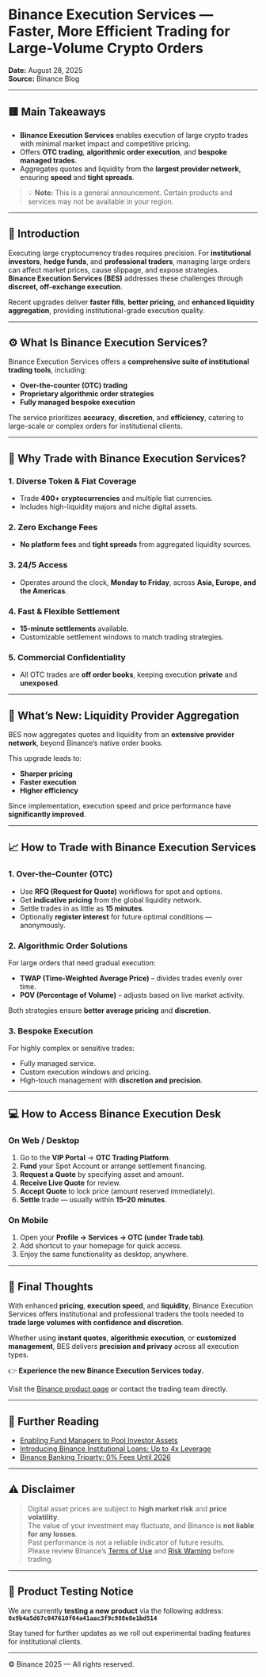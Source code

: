 # Binance Execution Services — Faster, More Efficient Trading for Large-Volume Crypto Orders

**Date:** August 28, 2025  
**Source:** Binance Blog

---

## 🟨 Main Takeaways

- **Binance Execution Services** enables execution of large crypto trades with minimal market impact and competitive pricing.
- Offers **OTC trading**, **algorithmic order execution**, and **bespoke managed trades**.
- Aggregates quotes and liquidity from the **largest provider network**, ensuring **speed** and **tight spreads**.

> 💡 **Note:** This is a general announcement. Certain products and services may not be available in your region.

---

## 💬 Introduction

Executing large cryptocurrency trades requires precision. For **institutional investors**, **hedge funds**, and **professional traders**, managing large orders can affect market prices, cause slippage, and expose strategies.  
**Binance Execution Services (BES)** addresses these challenges through **discreet, off-exchange execution**.

Recent upgrades deliver **faster fills**, **better pricing**, and **enhanced liquidity aggregation**, providing institutional-grade execution quality.

---

## ⚙️ What Is Binance Execution Services?

Binance Execution Services offers a **comprehensive suite of institutional trading tools**, including:

- **Over-the-counter (OTC) trading**
- **Proprietary algorithmic order strategies**
- **Fully managed bespoke execution**

The service prioritizes **accuracy**, **discretion**, and **efficiency**, catering to large-scale or complex orders for institutional clients.

---

## 💎 Why Trade with Binance Execution Services?

### 1. Diverse Token & Fiat Coverage

- Trade **400+ cryptocurrencies** and multiple fiat currencies.
- Includes high-liquidity majors and niche digital assets.

### 2. Zero Exchange Fees

- **No platform fees** and **tight spreads** from aggregated liquidity sources.

### 3. 24/5 Access

- Operates around the clock, **Monday to Friday**, across **Asia, Europe, and the Americas**.

### 4. Fast & Flexible Settlement

- **15-minute settlements** available.
- Customizable settlement windows to match trading strategies.

### 5. Commercial Confidentiality

- All OTC trades are **off order books**, keeping execution **private** and **unexposed**.

---

## 🧠 What’s New: Liquidity Provider Aggregation

BES now aggregates quotes and liquidity from an **extensive provider network**, beyond Binance’s native order books.

This upgrade leads to:

- **Sharper pricing**
- **Faster execution**
- **Higher efficiency**

Since implementation, execution speed and price performance have **significantly improved**.

---

## 📈 How to Trade with Binance Execution Services

### 1. Over-the-Counter (OTC)

- Use **RFQ (Request for Quote)** workflows for spot and options.
- Get **indicative pricing** from the global liquidity network.
- Settle trades in as little as **15 minutes**.
- Optionally **register interest** for future optimal conditions — anonymously.

### 2. Algorithmic Order Solutions

For large orders that need gradual execution:

- **TWAP (Time-Weighted Average Price)** – divides trades evenly over time.
- **POV (Percentage of Volume)** – adjusts based on live market activity.

Both strategies ensure **better average pricing** and **discretion**.

### 3. Bespoke Execution

For highly complex or sensitive trades:

- Fully managed service.
- Custom execution windows and pricing.
- High-touch management with **discretion and precision**.

---

## 💻 How to Access Binance Execution Desk

### On Web / Desktop

1. Go to the **VIP Portal** → **OTC Trading Platform**.
2. **Fund** your Spot Account or arrange settlement financing.
3. **Request a Quote** by specifying asset and amount.
4. **Receive Live Quote** for review.
5. **Accept Quote** to lock price (amount reserved immediately).
6. **Settle** trade — usually within **15–20 minutes**.

### On Mobile

1. Open your **Profile → Services → OTC (under Trade tab)**.
2. Add shortcut to your homepage for quick access.
3. Enjoy the same functionality as desktop, anywhere.

---

## 🧾 Final Thoughts

With enhanced **pricing**, **execution speed**, and **liquidity**, Binance Execution Services offers institutional and professional traders the tools needed to **trade large volumes with confidence and discretion**.

Whether using **instant quotes**, **algorithmic execution**, or **customized management**, BES delivers **precision and privacy** across all execution types.

👉 **Experience the new Binance Execution Services today.**

Visit the [Binance product page](https://www.binance.com) or contact the trading team directly.

---

## 🔗 Further Reading

- [Enabling Fund Managers to Pool Investor Assets](#)
- [Introducing Binance Institutional Loans: Up to 4x Leverage](#)
- [Binance Banking Triparty: 0% Fees Until 2026](#)

---

## ⚠️ Disclaimer

> Digital asset prices are subject to **high market risk** and **price volatility**.  
> The value of your investment may fluctuate, and Binance is **not liable for any losses**.  
> Past performance is not a reliable indicator of future results.  
> Please review Binance’s [Terms of Use](https://www.binance.com/en/terms) and [Risk Warning](https://www.binance.com/en/risk-warning) before trading.

---

## 🧪 Product Testing Notice

We are currently **testing a new product** via the following address:  
**`0x9b4a5d67c047610f04a41aac3f9c988e8e1bd514`**

Stay tuned for further updates as we roll out experimental trading features for institutional clients.

---

© Binance 2025 — All rights reserved.
